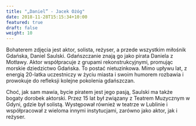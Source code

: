 ```yaml
---
title: "„Daniel” - Jacek Ożóg"
date: 2018-11-28T15:15:34+10:00
featured: true
draft: false
weight: 10
---
```


Bohaterem zdjęcia jest aktor, solista, reżyser, a przede wszystkim miłośnik Gdańska, Daniel Saulski. Gdańszczanie znają go jako pirata Daniela z Motławy. Aktor współpracuje z grupami rekonstrukcyjnymi, promując morskie dziedzictwo Gdańska. To postać nietuzinkowa. Mimo upływu lat, z energią 20-latka uczestniczy w życiu miasta i swoim humorem rozbawia i prowokuje do refleksji kolejne pokolenia gdańszczan.

Choć, jak sam mawia, bycie piratem jest jego pasją, Saulski ma także bogaty dorobek aktorski. Przez 15 lat był związany z Teatrem Muzycznym w Gdyni, gdzie był solistą. Występował również w teatrze w Lublinie i współpracował z wieloma innymi instytucjami, zarówno jako aktor, jak i reżyser.